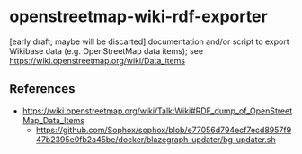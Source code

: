 # openstreetmap-wiki-rdf-exporter
[early draft; maybe will be discarted] documentation and/or script to export Wikibase data (e.g. OpenStreetMap data items); see https://wiki.openstreetmap.org/wiki/Data_items


## References
- https://wiki.openstreetmap.org/wiki/Talk:Wiki#RDF_dump_of_OpenStreetMap_Data_Items
  - https://github.com/Sophox/sophox/blob/e77056d794ecf7ecd8957f947b2395e0fb2a45be/docker/blazegraph-updater/bg-updater.sh